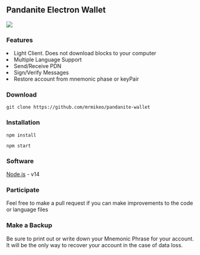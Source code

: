 <h2>Pandanite Electron Wallet</h2>

<img src="https://github.com/mrmikeo/pandanite-wallet/raw/main/static/media/screenshot.png">

<h3>Features</h3>

<li>Light Client.  Does not download blocks to your computer</li>
<li>Multiple Language Support</li>
<li>Send/Receive PDN</li>
<li>Sign/Verify Messages</li>
<li>Restore account from mnemonic phase or keyPair</li>

<h3>Download</h3>

```
git clone https://github.com/mrmikeo/pandanite-wallet
```

<h3>Installation</h3>

```
npm install
```

```
npm start
```

<h3>Software</h3>

[Node.js](https://nodejs.org/en/) - v14<br>

<h3>Participate</h3>

Feel free to make a pull request if you can make improvements to the code or language files

<h3>Make a Backup</h3>

Be sure to print out or write down your Mnemonic Phrase for your account.  It will be the only way to recover your account in the case of data loss.
